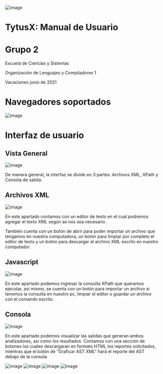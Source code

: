 ![image](https://user-images.githubusercontent.com/24401039/122161315-bd057100-ce2e-11eb-9afb-b496476672bc.png)
# **TytusX: Manual de Usuario**

# **Grupo 2**

Escuela de Ciencias y Sistemas

Organización de Lenguajes y Compiladores 1

Vacaciones junio de 2021

# Navegadores soportados

![image](https://user-images.githubusercontent.com/24401039/122443609-fdfba380-cf5c-11eb-8065-181726a258b5.png)

# Interfaz de usuario

## Vista General

![image](https://user-images.githubusercontent.com/24401039/122443648-0653de80-cf5d-11eb-8af5-85c65fcb95ac.png)

De manera general, la interfaz se divide en 3 partes: Archivos XML, XPath y Consola de salida.

## Archivos XML

![image](https://user-images.githubusercontent.com/24401039/122443681-0d7aec80-cf5d-11eb-8db7-91d6f6db4a41.png)

En este apartado contamos con un editor de texto en el cual podremos agregar el texto XML según se nos sea necesario.

También cuenta con un botón de abrir para poder importar un archivo que tengamos en nuestra computadora, un botón para limpiar por completo el editor de texto y un botón para descargar el archivo XML escrito en nuestro computador.

## Javascript

![image](https://user-images.githubusercontent.com/24401039/122443714-14096400-cf5d-11eb-9268-ee74db420cee.png)


En este apartado podemos ingresar la consulta XPath que queramos ejecutar, así mismo, se cuenta con un botón para importar un archivo si tenemos la consulta en nuestro pc, limpiar el editor o guardar un archivo con el comando escrito.

## Consola

![image](https://user-images.githubusercontent.com/24401039/122443739-19ff4500-cf5d-11eb-9456-56432afb325b.png)

En este apartado podemos visualizar las salidas que generan ambos analizadores, así como los resultados. Contamos con una sección de botones los cuales descargaran en formato HTML los reportes solicitados, mientras que el botón de &quot;Graficar AST XML&quot; hará el reporte del AST debajo de la consola

![image](https://user-images.githubusercontent.com/24401039/122443777-22f01680-cf5d-11eb-93f6-cd5611ab6c72.png)
![image](https://user-images.githubusercontent.com/24401039/122443888-3e5b2180-cf5d-11eb-8b1d-1c605345892d.png)
![image](https://user-images.githubusercontent.com/24401039/122443951-4e730100-cf5d-11eb-8b14-f9ed93e1ed4d.png)
![image](https://user-images.githubusercontent.com/24401039/122444089-71051a00-cf5d-11eb-8c2b-bd9a5a8a795e.png)



